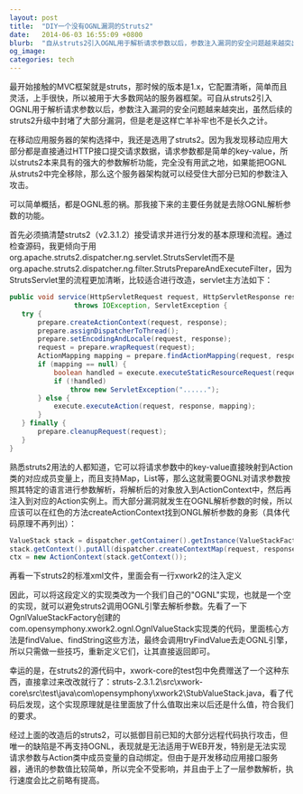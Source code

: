 ```yaml
---
layout: post
title:  "DIY一个没有OGNL漏洞的Struts2"
date:   2014-06-03 16:55:09 +0800
blurb:  "自从struts2引入OGNL用于解析请求参数以后，参数注入漏洞的安全问题越来越突出"
og_image:
categories: tech
---
```


最开始接触的MVC框架就是struts，那时候的版本是1.x，它配置清晰，简单而且灵活，上手很快，所以被用于大多数网站的服务器框架。可自从struts2引入OGNL用于解析请求参数以后，参数注入漏洞的安全问题越来越突出，虽然后续的struts2升级中封堵了大部分漏洞，但是老是这样亡羊补牢也不是长久之计。

在移动应用服务器的架构选择中，我还是选用了struts2。因为我发现移动应用大部分都是直接通过HTTP接口提交请求数据，请求参数都是简单的key-value，所以struts2本来具有的强大的参数解析功能，完全没有用武之地，如果能把OGNL从struts2中完全移除，那么这个服务器架构就可以经受住大部分已知的参数注入攻击。

可以简单概括，都是OGNL惹的祸。那我接下来的主要任务就是去除OGNL解析参数的功能。

首先必须搞清楚struts2（v2.3.1.2）接受请求并进行分发的基本原理和流程。通过检查源码，我更倾向于用org.apache.struts2.dispatcher.ng.servlet.StrutsServlet而不是org.apache.struts2.dispatcher.ng.filter.StrutsPrepareAndExecuteFilter，因为StrutsServlet里的流程更加清晰，比较适合进行改造，servlet主方法如下：

```java
public void service(HttpServletRequest request, HttpServletResponse response) 
                throws IOException, ServletException {
   try {
       prepare.createActionContext(request, response);
       prepare.assignDispatcherToThread();
       prepare.setEncodingAndLocale(request, response);
       request = prepare.wrapRequest(request);
       ActionMapping mapping = prepare.findActionMapping(request, response);
       if (mapping == null) {
           boolean handled = execute.executeStaticResourceRequest(request, response);
           if (!handled)
               throw new ServletException("......");
       } else {
           execute.executeAction(request, response, mapping);
       }
   } finally {
       prepare.cleanupRequest(request);
   }
}
```

熟悉struts2用法的人都知道，它可以将请求参数中的key-value直接映射到Action类的对应成员变量上，而且支持Map，List等，那么这就需要OGNL对请求参数按照其特定的语言进行参数解析，将解析后的对象放入到ActionContext中，然后再注入到对应的Action实例上。而大部分漏洞就发生在OGNL解析参数的时候，所以应该可以在红色的方法createActionContext找到ONGL解析参数的身影（具体代码原理不再列出）：

```java
ValueStack stack = dispatcher.getContainer().getInstance(ValueStackFactory.class).createValueStack();
stack.getContext().putAll(dispatcher.createContextMap(request, response, null, servletContext));
ctx = new ActionContext(stack.getContext());
```

再看一下struts2的标准xml文件，里面会有一行xwork2的注入定义

因此，可以将这段定义的实现类改为一个我们自己的"OGNL"实现，也就是一个空的实现，就可以避免struts2调用OGNL引擎去解析参数。先看了一下OgnlValueStackFactory创建的com.opensymphony.xwork2.ognl.OgnlValueStack实现类的代码，里面核心方法是findValue、findString这些方法，最终会调用tryFindValue去走OGNL引擎，所以只需做一些技巧，重新定义它们，让其直接返回即可。

幸运的是，在struts2的源代码中，xwork-core的test包中免费赠送了一个这种东西，直接拿过来改改就行了：struts-2.3.1.2\src\xwork-core\src\test\java\com\opensymphony\xwork2\StubValueStack.java，看了代码后发现，这个实现原理就是往里面放了什么值取出来以后还是什么值，符合我们的要求。

经过上面的改造后的struts2，可以抵御目前已知的大部分远程代码执行攻击，但唯一的缺陷是不再支持OGNL，表现就是无法适用于WEB开发，特别是无法实现请求参数与Action类中成员变量的自动绑定。但由于是开发移动应用接口服务器，通讯的参数值比较简单，所以完全不受影响，并且由于上了一层参数解析，执行速度会比之前略有提高。
